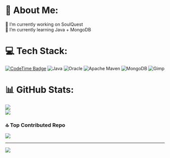 # 💫 About Me:
🔭 I’m currently working on SoulQuest<br>🌱 I’m currently learning Java + MongoDB


# 💻 Tech Stack:
[![CodeTime Badge](https://img.shields.io/endpoint?style=for-the-badge&color=222&url=https%3A%2F%2Fapi.codetime.dev%2Fshield%3Fid%3D25063%26project%3D%26in=0)](https://codetime.dev) ![Java](https://img.shields.io/badge/java-%23ED8B00.svg?style=for-the-badge&logo=openjdk&logoColor=white) ![Oracle](https://img.shields.io/badge/Oracle-F80000?style=for-the-badge&logo=oracle&logoColor=white) ![Apache Maven](https://img.shields.io/badge/Apache%20Maven-C71A36?style=for-the-badge&logo=Apache%20Maven&logoColor=white) ![MongoDB](https://img.shields.io/badge/MongoDB-%234ea94b.svg?style=for-the-badge&logo=mongodb&logoColor=white) ![Gimp](https://img.shields.io/badge/Gimp-657D8B?style=for-the-badge&logo=gimp&logoColor=FFFFFF)
# 📊 GitHub Stats:
![](https://github-readme-streak-stats.herokuapp.com/?user=BuggyAl&theme=default&hide_border=false)<br/>
![](https://github-readme-stats.vercel.app/api/top-langs/?username=BuggyAl&theme=default&hide_border=false&include_all_commits=true&count_private=true&layout=compact)

### 🔝 Top Contributed Repo
![](https://github-contributor-stats.vercel.app/api?username=BuggyAl&limit=5&theme=dark&combine_all_yearly_contributions=true)

---
[![](https://visitcount.itsvg.in/api?id=BuggyAl&icon=0&color=0)](https://visitcount.itsvg.in)

<!-- Proudly created with GPRM ( https://gprm.itsvg.in ) -->
